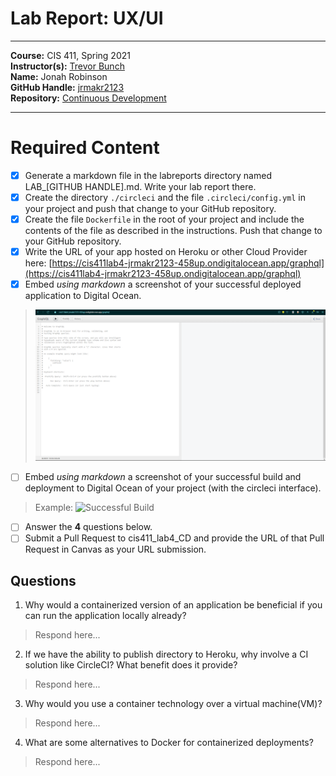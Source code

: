 # Lab Report: UX/UI
___
**Course:** CIS 411, Spring 2021  
**Instructor(s):** [Trevor Bunch](https://github.com/trevordbunch)  
**Name:** Jonah Robinson  
**GitHub Handle:** [jrmakr2123](https://github.com/jrmakr2123)  
**Repository:** [Continuous Development](https://github.com/jrmakr2123/cis411_lab4_CD) 
<!-- **Collaborators:**  -->
___

# Required Content

- [x] Generate a markdown file in the labreports directory named LAB_[GITHUB HANDLE].md. Write your lab report there.
- [x] Create the directory ```./circleci``` and the file ```.circleci/config.yml``` in your project and push that change to your GitHub repository.
- [x] Create the file ```Dockerfile``` in the root of your project and include the contents of the file as described in the instructions. Push that change to your GitHub repository.
- [x] Write the URL of your app hosted on Heroku or other Cloud Provider here:  [https://cis411lab4-jrmakr2123-458up.ondigitalocean.app/graphql](https://cis411lab4-jrmakr2123-458up.ondigitalocean.app/graphql)
- [x] Embed _using markdown_ a screenshot of your successful deployed application to Digital Ocean.  
> ![Successful Build](./../assets/digital%20ocean%20app.png)
- [ ] Embed _using markdown_ a screenshot of your successful build and deployment to Digital Ocean of your project (with the circleci interface).  
> Example: ![Successful Build](../ex/trevordbunch_lab2_02.png)
- [ ] Answer the **4** questions below.
- [ ] Submit a Pull Request to cis411_lab4_CD and provide the URL of that Pull Request in Canvas as your URL submission.

## Questions
1. Why would a containerized version of an application be beneficial if you can run the application locally already?
> Respond here...
2. If we have the ability to publish directory to Heroku, why involve a CI solution like CircleCI? What benefit does it provide?
> Respond here...
3. Why would you use a container technology over a virtual machine(VM)?
> Respond here...
4. What are some alternatives to Docker for containerized deployments?
> Respond here...